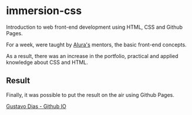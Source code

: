 # immersion-css

Introduction to web front-end development using HTML, CSS and Github Pages.

For a week, were taught by [Alura's](https://www.alura.com.br/artigos/imersao-css) mentors, the basic front-end concepts.

As a result, there was an increase in the portfolio, practical and applied knowledge about CSS and HTML.

## Result

Finally, it was possible to put the result on the air using Github Pages.

[Gustavo Dias - Github IO](https://gfda.github.io/immersion-css/)
